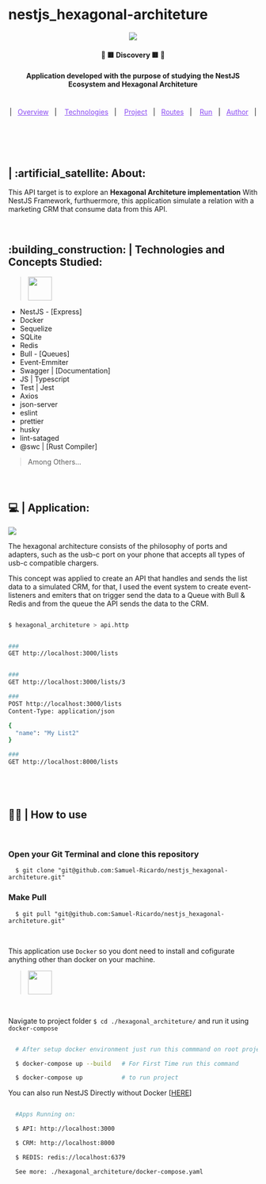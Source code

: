 # nestjs_hexagonal-architeture

<p align="center"> 
  <a href="https://www.linkedin.com/in/samuel-ricardo/" target="_blank">
    <img width="auto" src="https://cdn.webo.digital/uploads/2022/09/Nestjs_hero1.png"/>
  </a> 
</p>

<h4 align="center" > 🚀 🟥 Discovery 🟥 🚀 </h4>

<h4 align="center">
  Application developed with the purpose of studying the NestJS Ecosystem and Hexagonal Architeture </a>
</h4>

#

<p align="center">
  |&nbsp;&nbsp;
  <a style="color: #8a4af3;" href="#project">Overview</a>&nbsp;&nbsp;&nbsp;|&nbsp;&nbsp;&nbsp;
  <a style="color: #8a4af3;" href="#techs">Technologies</a>&nbsp;&nbsp;&nbsp;|&nbsp;&nbsp;&nbsp;
  <a style="color: #8a4af3;" href="#app">Project</a>&nbsp;&nbsp;&nbsp;|&nbsp;&nbsp;
  <a style="color: #8a4af3;" href="#routes">Routes</a>&nbsp;&nbsp;&nbsp;|&nbsp;&nbsp;&nbsp;
  <a style="color: #8a4af3;" href="#run-project">Run</a>&nbsp;&nbsp;&nbsp;|&nbsp;&nbsp;
  <a style="color: #8a4af3;" href="#author">Author</a>&nbsp;&nbsp;&nbsp;|&nbsp;&nbsp;&nbsp;
</p>

#

<br>

<p id="project"/>

<h2>  | :artificial_satellite: About:  </h2>

<p>
    This API target is to explore an <b>Hexagonal Architeture implementation</b> With NestJS Framework, furthuermore, this application simulate a relation with a marketing CRM that consume data from this API.
</p>

<br>

<h2 id="techs">
  :building_construction: | Technologies and Concepts Studied:
</h2>

> <a href='https://nestjs.com/'> <img width="48px" src="https://cdn.jsdelivr.net/gh/devicons/devicon/icons/nestjs/nestjs-plain-wordmark.svg" /> </a>

- NestJS - [Express]
- Docker
- Sequelize
- SQLite
- Redis
- Bull - [Queues]
- Event-Emmiter
- Swagger | [Documentation]
- JS | Typescript
- Test | Jest
- Axios
- json-server
- eslint
- prettier
- husky
- lint-sataged
- @swc | [Rust Compiler]

> Among Others...

<br>

#

<h2 id="app">
  💻 | Application:
</h2>

<img src="https://miro.medium.com/v2/resize:fit:818/1*aGCx1q4rO5Uny9AauDCqyw.png"/>

The hexagonal architecture consists of the philosophy of ports and adapters, such as the usb-c port on your phone that accepts all types of usb-c compatible chargers.

This concept was applied to create an API that handles and sends the list data to a simulated CRM, for that, I used the event system to create event-listeners and emiters that on trigger send the data to a Queue with Bull & Redis and from the queue the API sends the data to the CRM.

<p id="routes"/>

```bash

$ hexagonal_architeture > api.http


###
GET http://localhost:3000/lists


###
GET http://localhost:3000/lists/3

###
POST http://localhost:3000/lists
Content-Type: application/json

{
  "name": "My List2"
}

###
GET http://localhost:8000/lists

```

#

<br>

<h2 id="run-project"> 
   👨‍💻 | How to use
</h2>

<br>

### Open your Git Terminal and clone this repository

```git
  $ git clone "git@github.com:Samuel-Ricardo/nestjs_hexagonal-architeture.git"
```

### Make Pull

```git
  $ git pull "git@github.com:Samuel-Ricardo/nestjs_hexagonal-architeture.git"
```

<br>

This application use `Docker` so you dont need to install and cofigurate anything other than docker on your machine.

> <a target="_blank" href="https://www.docker.com/"> <img width="48px" src="https://cdn.jsdelivr.net/gh/devicons/devicon/icons/docker/docker-plain-wordmark.svg" /> </a>

<br>

Navigate to project folder `$ cd ./hexagonal_architeture/` and run it using `docker-compose`

```bash

  # After setup docker environment just run this commmand on root project folder:

  $ docker-compose up --build   # For First Time run this command

  $ docker-compose up           # to run project


```

You can also run NestJS Directly without Docker [[HERE](https://github.com/Samuel-Ricardo/Routes_Manager-API/blob/main/route_manager/README.md)]

```bash

  #Apps Running on:

  $ API: http://localhost:3000

  $ CRM: http://localhost:8000

  $ REDIS: redis://localhost:6379

  See more: ./hexagonal_architeture/docker-compose.yaml

```

<br>

#
